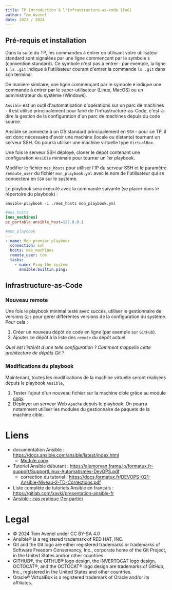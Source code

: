 ```yaml
---
title: TP Introduction à l'infrastructure-as-code (IaC)
author: Tom Avenel
date: 2023 / 2024
---
```


## Pré-requis et installation

Dans la suite du TP, les commandes à entrer en utilisant votre utilisateur standard sont signalées par une ligne commençant par le symbole `$` (convention standard). Ce symbole n'est pas à entrer : par exemple, la ligne `$ ls .git` indique à l'utilisateur courant d'entrer la commande `ls .git` dans son terminal.

De manière similaire, une ligne commençant par le symbole `#` indique une commande à entrer par le super-utilisateur (Linux, MacOS) ou un administrateur du système (Windows).

`Ansible` est un outil d'automatisation d'opérations sur un parc de machines - il est utilisé principalement pour faire de l'Infrastructure-as-Code, c'est-à-dire la gestion de la configuration d'un parc de machines depuis du code source.

Ansible se connecte à un OS standard principalement en `SSH` - pour ce TP, il est donc nécessaire d'avoir une machine (locale ou distante) tournant un serveur SSH. On pourra utiliser une machine virtuelle type `VirtualBox`.

Une fois le serveur SSH déployé, cloner le dépôt contenant une configuration `Ansible` minimale pour tourner un 1er playbook.

Modifier le fichier `mes_hosts` pour utiliser l'IP du serveur SSH et le paramètre `remoute_user` du fichier `mon_playbook.yml` avec le nom de l'utilisateur qui se connectera en `SSH` sur le système.

Le playbook sera exécuté avec la commande suivante (se placer dans le répertoire du playbook) :

```
ansible-playbook -i ./mes_hosts mon_playbook.yml
```

```ini
#mes_hosts
[mes_machines]
pc_portable ansible_host=127.0.0.1
```

```yaml
#mon_playbook
---
- name: Mon premier playbook
  connection: ssh
  hosts: mes_machines
  remote_user: tom
  tasks:
    - name: Ping the system
      ansible.builtin.ping:
```

## Infrastructure-as-Code

### Nouveau remote

Une fois le playbook minimal testé avec succès, utiliser le gestionnaire de versions `Git` pour gérer différentes versions de la configuration du système. Pour cela :

1. Créer un nouveau dépôt de code en ligne (par exemple sur `GitHub`).
2. Ajouter ce dépôt à la liste des `remote` du dépôt actuel

_Quel est l'intérêt d'une telle configuration ? Comment s'appelle cette architecture de dépôts Git ?_

### Modifications du playbook

Maintenant, toutes les modifications de la machine virtuelle seront réalisées depuis le playbook `Ansible`, 

1. Tester l'ajout d'un nouveau fichier sur la machine cible grâce au module [copy][ansible-copy].
2. Déployer un serveur Web `Apache` depuis le playbook. On pourra notamment utiliser les modules du gestionnaire de paquets de la machine cible.

# Liens

- documentation Ansible : <https://docs.ansible.com/ansible/latest/index.html>
  + [Module copy][ansible-copy]
- Tutoriel Ansible débutant : <https://alemorvan.frama.io/formatux.fr-support/SupportLinux-Automatismes-DevOPS.pdf>
  + correction du tutoriel : <https://docs.formatux.fr/DEVOPS-021-Ansible-Niveau-2-TD-Corrections.pdf>
- Liste complète de tutoriels Ansible en français : <https://gitlab.com/xavki/presentation-ansible-fr>
- [Ansible : cas pratique (1er partie)](https://blog.levassb.ovh/post/ansible-study-case/)

[ansible-copy]: https://docs.ansible.com/ansible/latest/collections/ansible/builtin/copy_module.html#ansible-collections-ansible-builtin-copy-module

# Legal

- © 2024 Tom Avenel under CC  BY-SA 4.0
- Ansible® is a registered trademark of RED HAT, INC.
- Git and the Git logo are either registered trademarks or trademarks of Software Freedom Conservancy, Inc., corporate home of the Git Project, in the United States and/or other countries
- GITHUB®, the GITHUB® logo design, the INVERTOCAT logo design, OCTOCAT®, and the OCTOCAT® logo design are trademarks of GitHub, Inc., registered in the United States and other countries.
- Oracle® VirtualBox is a registered trademark of Oracle and/or its affiliates.

